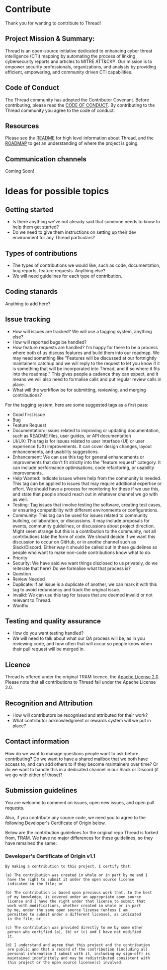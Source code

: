 <!-- NOTICE: As required by the Apache License v2.0, this notice is to state this file has been modified by Arachne Digital -->

# Contribute
Thank you for wanting to contribute to Thread! 

## Project Mission & Summary:
Thread is an open-source initiative dedicated to enhancing cyber threat intelligence (CTI) mapping by automating the process of linking cybersecurity reports and articles to MITRE ATT&CK®. Our mission is to empower security professionals, organizations, and analysts by providing efficient, empowering, and community driven CTI capabilities.

## Code of Conduct
The Thread community has adopted the Contributor Covenant. Before contributing, please read the [CODE OF CONDUCT](CODE_OF_CONDUCT.md). By contributing to the Thread community you agree to the code of conduct.

## Resources
Please see the [README](README.md) for high level information about Thread, and the [ROADMAP](ROADMAP.md) to get an understanding of where the project is going.

## Communication channels
Coming Soon!

# Ideas for possible topics

## Getting started
* Is there anything we've not already said that someone needs to know to help them get started?
* Do we need to give them instructions on setting up their dev environment for any Thread particulars?

## Types of contributions
* The types of contributions we would like, such as code, documentation, bug reports, feature requests. Anything else?
* We will need guidelines for each type of contribution.

## Coding stanards
Anything to add here?

## Issue tracking
* How will issues are tracked? We will use a tagging system, anything else? 
* How will reported bugs be handled?
* How feature requests are handled? I'm happy for there to be a process where both of us discuss features and build them into our roadmap. We may need something like "Features will be discussed at our fortnightly maintainers catchup and we will reply to the request to let you know if it is something that will be incorporated into Thread, and if so where it fits into the roadmap." This gives people a cadence they can expect, and it means we will also need to formalise calls and put regular review calls in place.
* What will the workflow be for submitting, reviewing, and merging contributions?

For the tagging system, here are some suggested tags as a first pass:
* Good first issue
* Bug
* Feature Request
* Documentation: Issues related to improving or updating documentation, such as README files, user guides, or API documentation
* UI/UX: This tag is for issues related to user interface (UI) or user experience (UX) improvements. It can cover design changes, layout enhancements, and usability suggestions.
* Enhancement: We can use this tag for general enhancements or improvements that don't fit strictly into the "feature request" category. It can include performance optimisations, code refactoring, or usability improvements.
* Help Wanted: Indicate issues where help from the community is needed. This tag can be applied to issues that may require additional expertise or effort. We should have a process for monitoring for these if we use this, and state that people should reach out in whatever channel we go with as well.
* Testing: Tag issues that involve testing the software, creating test cases, or ensuring compatibility with different environments or configurations.
* Community: This tag can be used for issues related to community building, collaboration, or discussions. It may include proposals for events, community guidelines, or discussions about project direction. Might seem strange but this is a contribution to the community, not all contributions take the form of code. We should decide if we want this discussion to occur on GitHub, or in anothe channel such as Slack/Discord. Either way it should be called out in these guidelines so people who want to make non-code contributions know what to do.
* Priority
* Security: We have said we want things disclosed to us privately, do we reiterate that here? Do we formalise what that process is?
* Question
* Review Needed
* Duplicate: If an issue is a duplicate of another, we can mark it with this tag to avoid redundancy and track the original issue.
* Invalid: We can use this tag for issues that are deemed invalid or not relevant to Thread.
* Wontfix

## Testing and quality assurance
* How do you want testing handled?
* We will need to talk about what our QA process will be, as in you reviewing code, and how often that will occur so people know when their pull request will be merged in.

## Licence 
Thread is offered under the original TRAM licence, the [Apache License 2.0](LICENSE.txt). Please note that all contributions to Thread fall under the Apache License 2.0.

## Recognition and Attribution
* How will contributors be recognised and attributed for their work?
* What contributor acknowledgment or rewards system will we put in place?

## Contact information
How do we want to manage questions people want to ask before contributing? Do we want to have a shared mailbox that we both have access to, and can add others to if they become maintainers over time? Or do we want to handle this in a dedicated channel in our Slack or Discord (if we go with either of those)?

## Submission guidelines

You are welcome to comment on issues, open new issues, and open pull requests.

Also, if you contribute any source code, we need you to agree to the following Developer's Certificate of Origin below.

Below are the contribution guidelines for the original repo Thread is forked from, TRAM. We have no major differences for these guidelines, so they have remained the same:
### Developer's Certificate of Origin v1.1

```
By making a contribution to this project, I certify that:

(a) The contribution was created in whole or in part by me and I
 have the right to submit it under the open source license
 indicated in the file; or

(b) The contribution is based upon previous work that, to the best
 of my knowledge, is covered under an appropriate open source
 license and I have the right under that license to submit that
 work with modifications, whether created in whole or in part
 by me, under the same open source license (unless I am
 permitted to submit under a different license), as indicated
 in the file; or

(c) The contribution was provided directly to me by some other
 person who certified (a), (b) or (c) and I have not modified
 it.

(d) I understand and agree that this project and the contribution
 are public and that a record of the contribution (including all
 personal information I submit with it, including my sign-off) is
 maintained indefinitely and may be redistributed consistent with
 this project or the open source license(s) involved.
```
